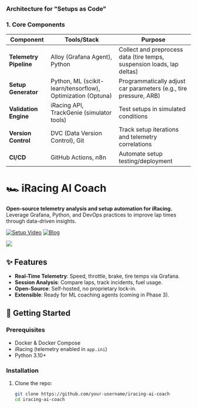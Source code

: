 ### **Architecture for "Setups as Code"**

### **1. Core Components**

| **Component** | **Tools/Stack** | **Purpose** |
| --- | --- | --- |
| **Telemetry Pipeline** | Alloy (Grafana Agent), Python | Collect and preprocess data (tire temps, suspension loads, lap deltas) |
| **Setup Generator** | Python, ML (scikit-learn/tensorflow), Optimization (Optuna) | Programmatically adjust car parameters (e.g., tire pressure, ARB) |
| **Validation Engine** | iRacing API, TrackGenie (simulator tools) | Test setups in simulated conditions |
| **Version Control** | DVC (Data Version Control), Git | Track setup iterations and telemetry correlations |
| **CI/CD** | GitHub Actions, n8n | Automate setup testing/deployment |



# 🏎️ iRacing AI Coach

**Open-source telemetry analysis and setup automation for iRacing.**
Leverage Grafana, Python, and DevOps practices to improve lap times through data-driven insights.

[![Setup Video](https://img.shields.io/badge/-Setup%20Video-red)](https://your-blog.com/setup-video)
[![Blog](https://img.shields.io/badge/Blog-Phase%201%20Post-blue)](https://your-blog.com/phase1)

![](https://raw.githubusercontent.com/your-username/iracing-ai-coach/main/docs/grafana-demo.gif)

## ✨ Features
- **Real-Time Telemetry**: Speed, throttle, brake, tire temps via Grafana.
- **Session Analysis**: Compare laps, track incidents, fuel usage.
- **Open-Source**: Self-hosted, no proprietary lock-in.
- **Extensible**: Ready for ML coaching agents (coming in Phase 3).

## 🚀 Getting Started

### Prerequisites
- Docker & Docker Compose
- iRacing (telemetry enabled in `app.ini`)
- Python 3.10+

### Installation
1. Clone the repo:
   ```bash
   git clone https://github.com/your-username/iracing-ai-coach
   cd iracing-ai-coach
